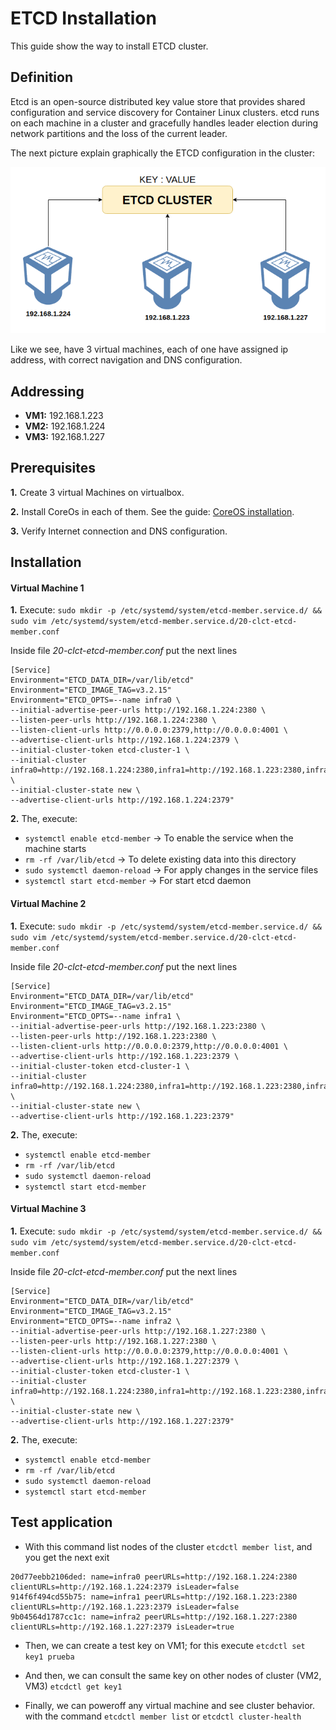 # ETCD Installation
This guide show the way to install ETCD cluster.

## Definition
Etcd is an open-source distributed key value store that provides shared configuration and service discovery for Container Linux clusters. etcd runs on each machine in a cluster and gracefully handles leader election during network partitions and the loss of the current leader.

The next picture explain graphically the ETCD configuration in the cluster:

![Image of ETCD_Cluster](images/ETCD_Cluster.png)

Like we see, have 3 virtual machines, each of one have assigned ip address, with correct navigation and DNS configuration.

## Addressing
* **VM1:** 192.168.1.223
* **VM2:** 192.168.1.224
* **VM3:** 192.168.1.227

## Prerequisites

**1.** Create 3 virtual Machines on virtualbox.

**2.** Install CoreOs in each of them. See the guide: [CoreOS installation](https://github.com/ldelgadop44/General_Documentation/blob/coreos_documentation/CoreOS_Installation.md).

**3.** Verify Internet connection and DNS configuration.

## Installation

#### Virtual Machine 1

**1.** Execute: ```sudo mkdir -p /etc/systemd/system/etcd-member.service.d/ && sudo vim /etc/systemd/system/etcd-member.service.d/20-clct-etcd-member.conf```

Inside file *20-clct-etcd-member.conf* put the next lines
```
[Service]
Environment="ETCD_DATA_DIR=/var/lib/etcd"
Environment="ETCD_IMAGE_TAG=v3.2.15"
Environment="ETCD_OPTS=--name infra0 \
--initial-advertise-peer-urls http://192.168.1.224:2380 \
--listen-peer-urls http://192.168.1.224:2380 \
--listen-client-urls http://0.0.0.0:2379,http://0.0.0.0:4001 \
--advertise-client-urls http://192.168.1.224:2379 \
--initial-cluster-token etcd-cluster-1 \
--initial-cluster infra0=http://192.168.1.224:2380,infra1=http://192.168.1.223:2380,infra2=http://192.168.1.227:2380 \
--initial-cluster-state new \
--advertise-client-urls http://192.168.1.224:2379"
```

**2.** The, execute: 
* ```systemctl enable etcd-member``` -> To enable the service when the machine starts
* ```rm -rf /var/lib/etcd``` -> To delete existing data into this directory
* ```sudo systemctl daemon-reload``` -> For apply changes in the service files
* ```systemctl start etcd-member``` -> For start etcd daemon

#### Virtual Machine 2

**1.** Execute: ```sudo mkdir -p /etc/systemd/system/etcd-member.service.d/ && sudo vim /etc/systemd/system/etcd-member.service.d/20-clct-etcd-member.conf```

Inside file *20-clct-etcd-member.conf* put the next lines
```
[Service]
Environment="ETCD_DATA_DIR=/var/lib/etcd"
Environment="ETCD_IMAGE_TAG=v3.2.15"
Environment="ETCD_OPTS=--name infra1 \
--initial-advertise-peer-urls http://192.168.1.223:2380 \
--listen-peer-urls http://192.168.1.223:2380 \
--listen-client-urls http://0.0.0.0:2379,http://0.0.0.0:4001 \
--advertise-client-urls http://192.168.1.223:2379 \
--initial-cluster-token etcd-cluster-1 \
--initial-cluster infra0=http://192.168.1.224:2380,infra1=http://192.168.1.223:2380,infra2=http://192.168.1.227:2380 \
--initial-cluster-state new \
--advertise-client-urls http://192.168.1.223:2379"
```

**2.** The, execute: 
* ```systemctl enable etcd-member```
* ```rm -rf /var/lib/etcd```
* ```sudo systemctl daemon-reload```
* ```systemctl start etcd-member```

#### Virtual Machine 3

**1.** Execute: ```sudo mkdir -p /etc/systemd/system/etcd-member.service.d/ && sudo vim /etc/systemd/system/etcd-member.service.d/20-clct-etcd-member.conf```

Inside file *20-clct-etcd-member.conf* put the next lines
```
[Service]
Environment="ETCD_DATA_DIR=/var/lib/etcd"
Environment="ETCD_IMAGE_TAG=v3.2.15"
Environment="ETCD_OPTS=--name infra2 \
--initial-advertise-peer-urls http://192.168.1.227:2380 \
--listen-peer-urls http://192.168.1.227:2380 \
--listen-client-urls http://0.0.0.0:2379,http://0.0.0.0:4001 \
--advertise-client-urls http://192.168.1.227:2379 \
--initial-cluster-token etcd-cluster-1 \
--initial-cluster infra0=http://192.168.1.224:2380,infra1=http://192.168.1.223:2380,infra2=http://192.168.1.227:2380 \
--initial-cluster-state new \
--advertise-client-urls http://192.168.1.227:2379"
```

**2.** The, execute: 
* ```systemctl enable etcd-member```
* ```rm -rf /var/lib/etcd```
* ```sudo systemctl daemon-reload```
* ```systemctl start etcd-member```

## Test application

* With this command list nodes of the cluster ```etcdctl member list```, and you get the next exit
```
20d77eebb2106ded: name=infra0 peerURLs=http://192.168.1.224:2380 clientURLs=http://192.168.1.224:2379 isLeader=false
914f6f494cd55b75: name=infra1 peerURLs=http://192.168.1.223:2380 clientURLs=http://192.168.1.223:2379 isLeader=false
9b04564d1787cc1c: name=infra2 peerURLs=http://192.168.1.227:2380 clientURLs=http://192.168.1.227:2379 isLeader=true
```

* Then, we can create a test key on VM1; for this execute ```etcdctl set key1 prueba```

* And then, we can consult the same key on other nodes of cluster (VM2, VM3) ```etcdctl get key1```

* Finally, we can poweroff any virtual machine and see cluster behavior. with the command ```etcdctl member list``` or ```etcdctl cluster-health```